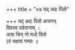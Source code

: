 +++
title = "०७ यद् अदः पितो"

+++
यद् अदः पितो अजगन्  
विवस्व पर्वतानाम् ।  
अत्रा चिन् नो मधो पितो  
ऽरं भक्षाय गम्याः ॥